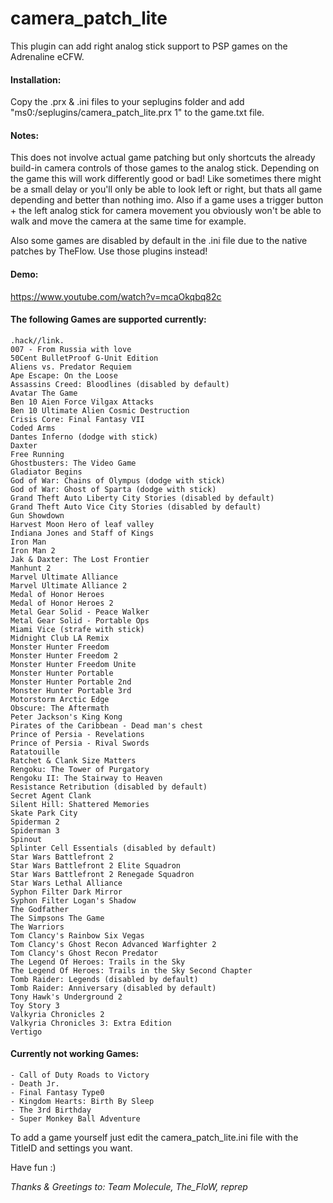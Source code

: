 # camera_patch_lite

This plugin can add right analog stick support to PSP games on the Adrenaline eCFW. 


#### Installation:
Copy the .prx & .ini files to your seplugins folder and add "ms0:/seplugins/camera_patch_lite.prx 1" to the game.txt file.


#### Notes:
This does not involve actual game patching but only shortcuts the already build-in camera controls of those games to the analog stick. Depending on the game this will work differently good or bad! Like sometimes there might be a small delay or you'll only be able to look left or right, but thats all game depending and better than nothing imo. Also if a game uses a trigger button + the left analog stick for camera movement you obviously won't be able to walk and move the camera at the same time for example.

Also some games are disabled by default in the .ini file due to the native patches by TheFlow. Use those plugins instead!

#### Demo: 
https://www.youtube.com/watch?v=mcaOkqbq82c


#### The following Games are supported currently:
```
.hack//link.
007 - From Russia with love
50Cent BulletProof G-Unit Edition
Aliens vs. Predator Requiem
Ape Escape: On the Loose
Assassins Creed: Bloodlines (disabled by default)
Avatar The Game
Ben 10 Aien Force Vilgax Attacks
Ben 10 Ultimate Alien Cosmic Destruction
Crisis Core: Final Fantasy VII
Coded Arms
Dantes Inferno (dodge with stick)
Daxter
Free Running
Ghostbusters: The Video Game
Gladiator Begins
God of War: Chains of Olympus (dodge with stick)
God of War: Ghost of Sparta (dodge with stick)
Grand Theft Auto Liberty City Stories (disabled by default)
Grand Theft Auto Vice City Stories (disabled by default)
Gun Showdown
Harvest Moon Hero of leaf valley
Indiana Jones and Staff of Kings
Iron Man
Iron Man 2
Jak & Daxter: The Lost Frontier
Manhunt 2
Marvel Ultimate Alliance
Marvel Ultimate Alliance 2
Medal of Honor Heroes
Medal of Honor Heroes 2
Metal Gear Solid - Peace Walker
Metal Gear Solid - Portable Ops
Miami Vice (strafe with stick)
Midnight Club LA Remix
Monster Hunter Freedom
Monster Hunter Freedom 2
Monster Hunter Freedom Unite
Monster Hunter Portable
Monster Hunter Portable 2nd
Monster Hunter Portable 3rd
Motorstorm Arctic Edge
Obscure: The Aftermath
Peter Jackson's King Kong
Pirates of the Caribbean - Dead man's chest
Prince of Persia - Revelations
Prince of Persia - Rival Swords
Ratatouille
Ratchet & Clank Size Matters
Rengoku: The Tower of Purgatory
Rengoku II: The Stairway to Heaven
Resistance Retribution (disabled by default)
Secret Agent Clank
Silent Hill: Shattered Memories
Skate Park City
Spiderman 2
Spiderman 3
Spinout
Splinter Cell Essentials (disabled by default)
Star Wars Battlefront 2
Star Wars Battlefront 2 Elite Squadron
Star Wars Battlefront 2 Renegade Squadron
Star Wars Lethal Alliance
Syphon Filter Dark Mirror
Syphon Filter Logan's Shadow
The Godfather
The Simpsons The Game
The Warriors
Tom Clancy's Rainbow Six Vegas
Tom Clancy's Ghost Recon Advanced Warfighter 2
Tom Clancy's Ghost Recon Predator
The Legend Of Heroes: Trails in the Sky
The Legend Of Heroes: Trails in the Sky Second Chapter
Tomb Raider: Legends (disabled by default)
Tomb Raider: Anniversary (disabled by default)
Tony Hawk's Underground 2
Toy Story 3
Valkyria Chronicles 2
Valkyria Chronicles 3: Extra Edition
Vertigo
```

#### Currently not working Games:
```
- Call of Duty Roads to Victory
- Death Jr.
- Final Fantasy Type0
- Kingdom Hearts: Birth By Sleep
- The 3rd Birthday
- Super Monkey Ball Adventure
```

To add a game yourself just edit the camera_patch_lite.ini file with the TitleID and settings you want.

Have fun :)

*Thanks & Greetings to: Team Molecule, The_FloW, reprep*
